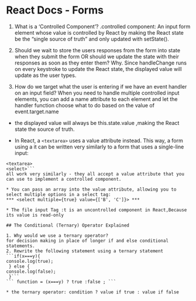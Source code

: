 # React Docs - Forms

1. What is a ‘Controlled Component’?
.controlled component: An input form element whose value is controlled by React by making the React state be the “single source of truth” and only updated with setState().

2. Should we wait to store the users responses from the form into state when they submit the form OR should we update the state with their responses as soon as they enter them? Why.
 Since handleChange runs on every keystroke to update the React state, the displayed value will update as the user types.

3. How do we target what the user is entering if we have an event handler on an input field?
When you need to handle multiple controlled input elements, you can add a name attribute to each element and let the handler function choose what to do based on the value of event.target.name

* the displayed value will always be this.state.value ,making the React state the source of truth.

* In React, a ``<textarea>`` uses a value attribute instead. This way, a form using a it can be written very similarly to a form that uses a single-line input:

 ```<input type="text">
<textarea>
<select>```
 all work very similarly - they all accept a value attribute that you can use to implement a controlled component.

* You can pass an array into the value attribute, allowing you to select multiple options in a select tag:
*** <select multiple={true} value={['B', 'C']}> ***

* The file input Tag :t is an uncontrolled component in React,Because its value is read-only

## The Conditional (Ternary) Operator Explained

1. Why would we use a ternary operator?
for decision making in place of longer if and else conditional statements.
2. Rewrite the following statement using a ternary statement
```if(x===y){
 console.log(true);
  } else {
 console.log(false);
  }```
``` function = (x===y) ? true :false ; ```

* the ternary operator: condition ? value if true : value if false
